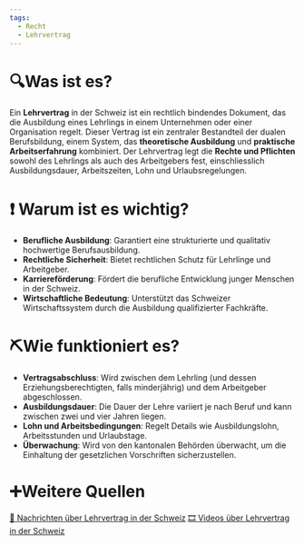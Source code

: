 ```yaml
---
tags:
  - Recht
  - Lehrvertrag
---
```

# 🔍Was ist es?
Ein **Lehrvertrag** in der Schweiz ist ein rechtlich bindendes Dokument, das die Ausbildung eines Lehrlings in einem Unternehmen oder einer Organisation regelt. Dieser Vertrag ist ein zentraler Bestandteil der dualen Berufsbildung, einem System, das **theoretische Ausbildung** und **praktische Arbeitserfahrung** kombiniert. Der Lehrvertrag legt die **Rechte und Pflichten** sowohl des Lehrlings als auch des Arbeitgebers fest, einschliesslich Ausbildungsdauer, Arbeitszeiten, Lohn und Urlaubsregelungen.

# ❗ Warum ist es wichtig?
- **Berufliche Ausbildung**: Garantiert eine strukturierte und qualitativ hochwertige Berufsausbildung.
- **Rechtliche Sicherheit**: Bietet rechtlichen Schutz für Lehrlinge und Arbeitgeber.
- **Karriereförderung**: Fördert die berufliche Entwicklung junger Menschen in der Schweiz.
- **Wirtschaftliche Bedeutung**: Unterstützt das Schweizer Wirtschaftssystem durch die Ausbildung qualifizierter Fachkräfte.

# ⛏Wie funktioniert es?
- **Vertragsabschluss**: Wird zwischen dem Lehrling (und dessen Erziehungsberechtigten, falls minderjährig) und dem Arbeitgeber abgeschlossen.
- **Ausbildungsdauer**: Die Dauer der Lehre variiert je nach Beruf und kann zwischen zwei und vier Jahren liegen.
- **Lohn und Arbeitsbedingungen**: Regelt Details wie Ausbildungslohn, Arbeitsstunden und Urlaubstage.
- **Überwachung**: Wird von den kantonalen Behörden überwacht, um die Einhaltung der gesetzlichen Vorschriften sicherzustellen.

# ➕Weitere Quellen
[📄 Nachrichten über Lehrvertrag in der Schweiz](https://www.google.com/search?q=Lehrvertrag&tbm=nws)
[🎞 Videos über Lehrvertrag in der Schweiz](https://www.google.com/search?q=Lehrvertrag&tbm=vid)